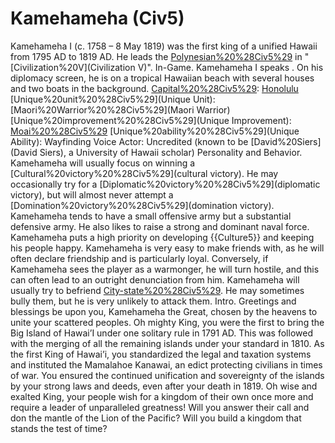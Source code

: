 # Kamehameha (Civ5)

Kamehameha I (c. 1758 – 8 May 1819) was the first king of a unified Hawaii from 1795 AD to 1819 AD. He leads the [Polynesian%20%28Civ5%29](Polynesians) in "[Civilization%20V](Civilization V)".
In-Game.
Kamehameha I speaks . On his diplomacy screen, he is on a tropical Hawaiian beach with several houses and two boats in the background.
[Capital%20%28Civ5%29](Capital): [Honolulu](Honolulu)
[Unique%20unit%20%28Civ5%29](Unique Unit): [Maori%20Warrior%20%28Civ5%29](Maori Warrior)
[Unique%20improvement%20%28Civ5%29](Unique Improvement): [Moai%20%28Civ5%29](Moai)
[Unique%20ability%20%28Civ5%29](Unique Ability): Wayfinding
Voice Actor: Uncredited (known to be [David%20Siers](David Siers), a University of Hawaii scholar)
Personality and Behavior.
Kamehameha will usually focus on winning a [Cultural%20victory%20%28Civ5%29](cultural victory). He may occasionally try for a [Diplomatic%20victory%20%28Civ5%29](diplomatic victory), but will almost never attempt a [Domination%20victory%20%28Civ5%29](domination victory).
Kamehameha tends to have a small offensive army but a substantial defensive army. He also likes to raise a strong and dominant naval force.
Kamehameha puts a high priority on developing {{Culture5}} and keeping his people happy.
Kamehameha is very easy to make friends with, as he will often declare friendship and is particularly loyal. Conversely, if Kamehameha sees the player as a warmonger, he will turn hostile, and this can often lead to an outright denunciation from him.
Kamehameha will usually try to befriend [City-state%20%28Civ5%29](city-states). He may sometimes bully them, but he is very unlikely to attack them.
Intro.
Greetings and blessings be upon you, Kamehameha the Great, chosen by the heavens to unite your scattered peoples. Oh mighty King, you were the first to bring the Big Island of Hawai’I under one solitary rule in 1791 AD. This was followed with the merging of all the remaining islands under your standard in 1810. As the first King of Hawai’i, you standardized the legal and taxation systems and instituted the Mamalahoe Kanawai, an edict protecting civilians in times of war. You ensured the continued unification and sovereignty of the islands by your strong laws and deeds, even after your death in 1819.
Oh wise and exalted King, your people wish for a kingdom of their own once more and require a leader of unparalleled greatness! Will you answer their call and don the mantle of the Lion of the Pacific? Will you build a kingdom that stands the test of time?